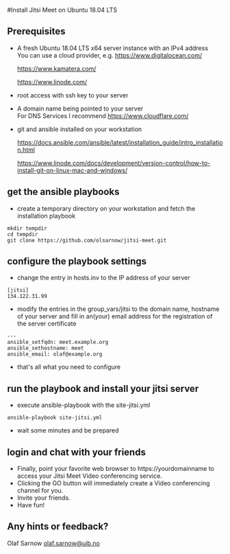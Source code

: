 #Install Jitsi Meet on Ubuntu 18.04 LTS

## Prerequisites
* A fresh Ubuntu 18.04 LTS x64 server instance with an IPv4 address    
  You can use a cloud provider, e.g.
   https://www.digitalocean.com/

   https://www.kamatera.com/

   https://www.linode.com/

* root access with ssh key to your server
* A domain name  being pointed to your server   
  For DNS Services I recommend https://www.cloudflare.com/
* git and ansible installed on your workstation

   https://docs.ansible.com/ansible/latest/installation_guide/intro_installation.html

   https://www.linode.com/docs/development/version-control/how-to-install-git-on-linux-mac-and-windows/

## get the ansible playbooks
* create a temporary directory on your workstation and fetch the installation playbook

```commandline
mkdir tempdir
cd tempdir
git clone https://github.com/olsarnow/jitsi-meet.git
```

## configure the playbook settings
* change the entry in hosts.inv to the IP address of your server

``` cat hosts.inv
[jitsi]
134.122.31.99
```

* modify the entries in the group_vars/jitsi to the domain name, hostname of your server and fill in an(your) email address for the registration of the server certificate

``` cat group_vars/jitsi
---
ansible_setfqdn: meet.example.org
ansible_sethostname: meet
ansible_email: olaf@example.org
```

* that's all what you need to configure

## run the playbook and install your jitsi server

* execute ansible-playbook with the site-jitsi.yml 

``` commandline
ansible-playbook site-jitsi.yml
```

* wait some minutes and be prepared

## login and chat with your friends

* Finally, point your favorite web browser to https://yourdomainname to access your Jitsi Meet Video conferencing service.
* Clicking the GO button will immediately create a Video conferencing channel for you.
* Invite your friends.
* Have fun!

## Any hints or feedback?

Olaf Sarnow <olaf.sarnow@uib.no>
